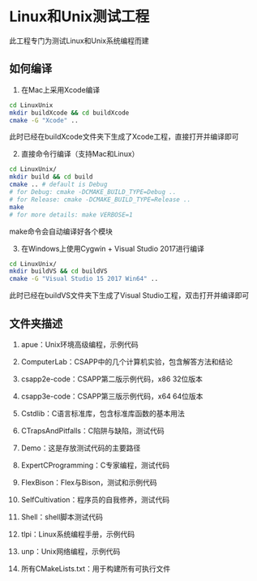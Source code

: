 # Linux和Unix测试工程

此工程专门为测试Linux和Unix系统编程而建

## 如何编译

1. 在Mac上采用Xcode编译
```bash
cd LinuxUnix
mkdir buildXcode && cd buildXcode
cmake -G "Xcode" ..
```
此时已经在buildXcode文件夹下生成了Xcode工程，直接打开并编译即可

2. 直接命令行编译（支持Mac和Linux）
```bash
cd LinuxUnix/
mkdir build && cd build
cmake .. # default is Debug
# for Debug: cmake -DCMAKE_BUILD_TYPE=Debug ..
# for Release: cmake -DCMAKE_BUILD_TYPE=Release ..
make
# for more details: make VERBOSE=1 
```
make命令会自动编译好各个模块

3. 在Windows上使用Cygwin + Visual Studio 2017进行编译
```bash
cd LinuxUnix/
mkdir buildVS && cd buildVS
cmake -G "Visual Studio 15 2017 Win64" ..
```
此时已经在buildVS文件夹下生成了Visual Studio工程，双击打开并编译即可

## 文件夹描述

1. apue：Unix环境高级编程，示例代码

2. ComputerLab：CSAPP中的几个计算机实验，包含解答方法和结论

3. csapp2e-code：CSAPP第二版示例代码，x86 32位版本

4. csapp3e-code：CSAPP第三版示例代码，x64 64位版本

5. Cstdlib：C语言标准库，包含标准库函数的基本用法

6. CTrapsAndPitfalls：C陷阱与缺陷，测试代码

7. Demo：这是存放测试代码的主要路径

8. ExpertCProgramming：C专家编程，测试代码

9. FlexBison：Flex与Bison，测试和示例代码

10. SelfCultivation：程序员的自我修养，测试代码

11. Shell：shell脚本测试代码

12. tlpi：Linux系统编程手册，示例代码

13. unp：Unix网络编程，示例代码

14. 所有CMakeLists.txt：用于构建所有可执行文件
